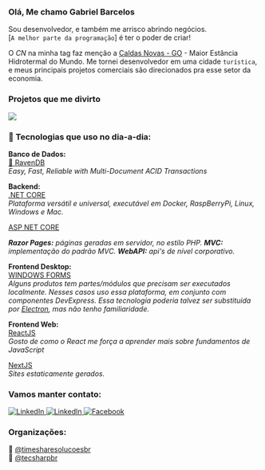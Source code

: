 ### Olá, Me chamo Gabriel Barcelos

Sou desenvolvedor, e também me arrisco abrindo negócios.  
[`A melhor parte da programação`] é ter o poder de criar!   

O _CN_ na minha tag faz menção a [Caldas Novas - GO](https://caldasnovas.app) - Maior Estância Hidrotermal do Mundo.
Me tornei desenvolvedor em uma cidade `turística`, e meus principais projetos comerciais são direcionados pra esse setor da economia.
  
### Projetos que me divirto  
<a href="https://caldasnovas.app">
<img src="https://img.shields.io/badge/-Caldas%20Novas%20APP-gray?style=for-the-badge"/>
</a>

### 🌱 Tecnologias que uso no dia-a-dia:  

**Banco de Dados:**  
[💜 RavenDB](https://github.com/ravendb/ravendb)  
_Easy, Fast, Reliable with Multi-Document ACID Transactions_  
  
**Backend:**  
[.NET CORE](https://dotnet.microsoft.com/)  
_Plataforma versátil e universal, executável em Docker, RaspBerryPi, Linux, Windows e Mac._  

[ASP NET CORE](https://docs.microsoft.com/en-us/aspnet/core/?view=aspnetcore-3.1)  
  
_**Razor Pages:** páginas geradas em servidor, no estilo PHP._ 
_**MVC:** implementação do padrão MVC._ 
_**WebAPI:** api's de nível corporativo._ 

  
**Frontend Desktop:**  
[WINDOWS FORMS](https://docs.microsoft.com/en-us/dotnet/framework/winforms/)  
_Alguns produtos tem partes/módulos que precisam ser executados localmente. Nesses casos uso essa plataforma, em conjunto com componentes DevExpress. Essa tecnologia poderia talvez ser substituída por [Electron](https://www.electronjs.org/), mas não tenho familiaridade._

**Frontend Web:**  
[ReactJS](https://reactjs.org/)  
_Gosto de como o React me força a aprender mais sobre fundamentos de JavaScript_

[NextJS](https://nextjs.org/)  
_Sites estaticamente gerados._

### Vamos manter contato:

  <a href="https://www.linkedin.com/in/gabrielbarceloscn">
    <img src="https://img.shields.io/badge/-LinkedIn-blue?style=for-the-badge&logo=Linkedin&logoColor=white&link=https://www.linkedin.com/in/gabrielbarceloscn" alt="LinkedIn" />
  </a>
  <a href="https://www.instagram.com/gabrielbarceloscn">
    <img src="https://img.shields.io/badge/-Instagram-C13584?style=for-the-badge&labelColor=C13584&logo=instagram&logoColor=white&link=https://www.instagram.com/gabrielbarceloscn" alt="LinkedIn" />
  </a>
  <a href="https://www.facebook.com/gabrielbarceloscn">
    <img src="https://img.shields.io/badge/-Facebook-blue?style=for-the-badge&labelColor=blue&logo=facebook&logoColor=white&link=https://www.facebook.com/gabrielbarceloscn" alt="Facebook" />
  </a>
  
### Organizações:  
🏢 [@timesharesolucoesbr](https://github.com/TimeShareSolucoes)  
🏢 [@tecsharpbr](https://github.com/TecSharp)  
  

